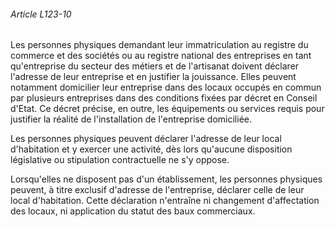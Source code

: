###### Article L123-10

Les personnes physiques demandant leur immatriculation au registre du commerce et des sociétés ou au registre national des entreprises en tant qu'entreprise du secteur des métiers et de l'artisanat doivent déclarer l'adresse de leur entreprise et en justifier la jouissance. Elles peuvent notamment domicilier leur entreprise dans des locaux occupés en commun par plusieurs entreprises dans des conditions fixées par décret en Conseil d'Etat. Ce décret précise, en outre, les équipements ou services requis pour justifier la réalité de l'installation de l'entreprise domiciliée.

Les personnes physiques peuvent déclarer l'adresse de leur local d'habitation et y exercer une activité, dès lors qu'aucune disposition législative ou stipulation contractuelle ne s'y oppose.

Lorsqu'elles ne disposent pas d'un établissement, les personnes physiques peuvent, à titre exclusif d'adresse de l'entreprise, déclarer celle de leur local d'habitation. Cette déclaration n'entraîne ni changement d'affectation des locaux, ni application du statut des baux commerciaux.

